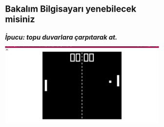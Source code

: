 <h1>Bakalım Bilgisayarı yenebilecek misiniz</h1>
<h2><i>İpucu: topu duvarlara çarpıtarak at.</i></h2>

![alt text](screen.gif)

